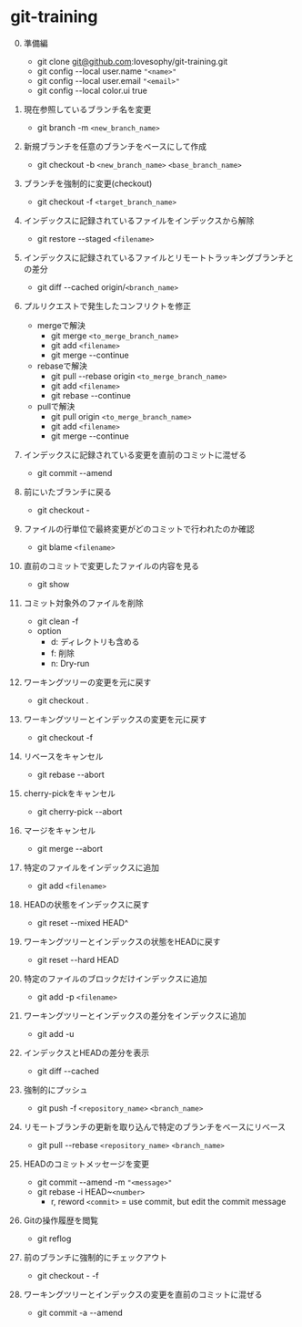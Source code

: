 # git-training

0. 準備編
    - git clone git@github.com:Iovesophy/git-training.git
    - git config --local user.name `"<name>"`
    - git config --local user.email `"<email>"`
    - git config --local color.ui true

1. 現在参照しているブランチ名を変更
    - git branch -m `<new_branch_name>`

2. 新規ブランチを任意のブランチをベースにして作成
    - git checkout -b `<new_branch_name>` `<base_branch_name>`

3. ブランチを強制的に変更(checkout)
    - git checkout -f `<target_branch_name>`

4. インデックスに記録されているファイルをインデックスから解除
    - git restore --staged `<filename>`

5. インデックスに記録されているファイルとリモートトラッキングブランチとの差分
    - git diff --cached origin/`<branch_name>`

6. プルリクエストで発生したコンフリクトを修正
    - mergeで解決
        - git merge `<to_merge_branch_name>`
        - git add `<filename>`
        - git merge --continue
    - rebaseで解決
        - git pull --rebase origin `<to_merge_branch_name>`
        - git add `<filename>`
        - git rebase --continue
    - pullで解決
        - git pull origin `<to_merge_branch_name>`
        - git add `<filename>`
        - git merge --continue

7. インデックスに記録されている変更を直前のコミットに混ぜる
    - git commit --amend

8. 前にいたブランチに戻る
    - git checkout -

9. ファイルの行単位で最終変更がどのコミットで行われたのか確認
    - git blame `<filename>`

10. 直前のコミットで変更したファイルの内容を見る
    - git show

11. コミット対象外のファイルを削除
    - git clean -f
    - option
        - d: ディレクトリも含める
        - f: 削除
        - n: Dry-run

12. ワーキングツリーの変更を元に戻す
    - git checkout .

13. ワーキングツリーとインデックスの変更を元に戻す
    - git checkout -f

14. リベースをキャンセル
    - git rebase --abort

15. cherry-pickをキャンセル
    - git cherry-pick --abort

16. マージをキャンセル
    - git merge --abort

17. 特定のファイルをインデックスに追加
    - git add `<filename>`

18. HEADの状態をインデックスに戻す
    - git reset --mixed HEAD^

19. ワーキングツリーとインデックスの状態をHEADに戻す
    - git reset --hard HEAD

20. 特定のファイルのブロックだけインデックスに追加
    - git add -p `<filename>`

21. ワーキングツリーとインデックスの差分をインデックスに追加
    - git add -u

22. インデックスとHEADの差分を表示
    - git diff --cached

23. 強制的にプッシュ
    - git push -f `<repository_name>` `<branch_name>`

24. リモートブランチの更新を取り込んで特定のブランチをベースにリベース
    - git pull --rebase `<repository_name>` `<branch_name>`

25. HEADのコミットメッセージを変更
    - git commit --amend -m `"<message>"`
    - git rebase -i HEAD~`<number>`
        - r, reword `<commit>` = use commit, but edit the commit message

26. Gitの操作履歴を閲覧
    - git reflog

27. 前のブランチに強制的にチェックアウト
    - git checkout - -f
        
28. ワーキングツリーとインデックスの変更を直前のコミットに混ぜる
    - git commit -a --amend
